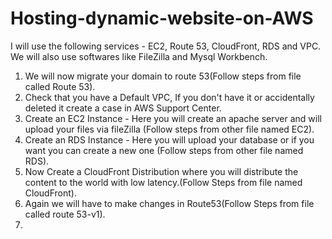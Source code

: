 # Hosting-dynamic-website-on-AWS
I will use the following services - EC2, Route 53, CloudFront, RDS and VPC.
We will also use softwares like FileZilla and Mysql Workbench.

1. We will now migrate your domain to route 53(Follow steps from file called Route 53).
2. Check that you have a Default VPC, If you don't have it or accidentally deleted it create a case in AWS Support Center.
3. Create an EC2 Instance - Here you will create an apache server and will upload your files via fileZilla (Follow steps from other file named EC2).
4. Create an RDS Instance - Here you will upload your database or if you want you can create a new one (Follow steps from other file named RDS).
5. Now Create a CloudFront Distribution where you will distribute the content to the world with low latency.(Follow Steps from file named CloudFront).
6. Again we will have to make changes in Route53(Follow Steps from file called route 53-v1).
7. 



